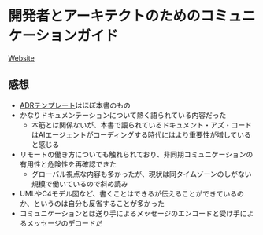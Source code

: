 # 開発者とアーキテクトのためのコミュニケーションガイド

[Website](https://www.oreilly.co.jp/books/9784814401055/)

## 感想
- [ADRテンプレート](../templates/adr-template)はほぼ本書のもの
- かなりドキュメンテーションについて熱く語られている内容だった
  - 本筋とは関係ないが、本書で語られているドキュメント・アズ・コードはAIエージェントがコーディングする時代にはより重要性が増していると感じる
- リモートの働き方についても触れられており、非同期コミュニケーションの有用性と危険性を再確認できた
  - グローバル視点な内容も多かったが、現状は同タイムゾーンのしがない規模で働いているので斜め読み
- UMLやC4モデル図など、書くことはできるが伝えることができているのか、というのは自分も反省することが多かった
- コミュニケーションとは送り手によるメッセージのエンコードと受け手によるメッセージのデコードだ
